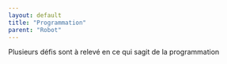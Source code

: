 ```yaml
---
layout: default
title: "Programmation"
parent: "Robot"
---
```


Plusieurs défis sont à relevé en ce qui sagit de la programmation
